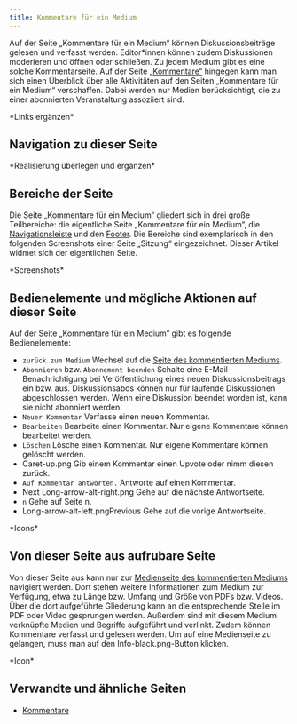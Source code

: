 ```yaml
---
title: Kommentare für ein Medium
---
```

Auf der Seite „Kommentare für ein Medium“ können Diskussionsbeiträge gelesen und verfasst werden. Editor\*innen können zudem Diskussionen moderieren und öffnen oder schließen. Zu jedem Medium gibt es eine solche Kommentarseite. Auf der Seite [„Kommentare“](comments.md) hingegen kann man sich einen Überblick über alle Aktivitäten auf den Seiten „Kommentare für ein Medium“ verschaffen. Dabei werden nur Medien berücksichtigt, die zu einer abonnierten Veranstaltung assoziiert sind.

\*Links ergänzen\*

## Navigation zu dieser Seite
\*Realisierung überlegen und ergänzen\*

## Bereiche der Seite
Die Seite „Kommentare für ein Medium“ gliedert sich in drei große Teilbereiche: die eigentliche Seite „Kommentare für ein Medium“, die [Navigationsleiste](nav-bar.md) und den [Footer](footer.md). Die Bereiche sind exemplarisch in den folgenden Screenshots einer Seite „Sitzung“ eingezeichnet. Dieser Artikel widmet sich der eigentlichen Seite.

\*Screenshots\*

## Bedienelemente und mögliche Aktionen auf dieser Seite
Auf der Seite „Kommentare für ein Medium“ gibt es folgende Bedienelemente:

* `zurück zum Medium` Wechsel auf die [Seite des kommentierten Mediums](medium.md).
* `Abonnieren` bzw. `Abonnement beenden` Schalte eine E-Mail-Benachrichtigung bei Veröffentlichung eines neuen Diskussionsbeitrags ein bzw. aus. Diskussionsabos können nur für laufende Diskussionen abgeschlossen werden. Wenn eine Diskussion beendet worden ist, kann sie nicht abonniert werden.
* `Neuer Kommentar` Verfasse einen neuen Kommentar.
* `Bearbeiten` Bearbeite einen Kommentar. Nur eigene Kommentare können bearbeitet werden.
* `Löschen` Lösche einen Kommentar. Nur eigene Kommentare können gelöscht werden.
* Caret-up.png Gib einem Kommentar einen Upvote oder nimm diesen zurück.
* `Auf Kommentar antworten.` Antworte auf einen Kommentar.
* Next Long-arrow-alt-right.png Gehe auf die nächste Antwortseite.
* `n` Gehe auf Seite n.
* Long-arrow-alt-left.pngPrevious Gehe auf die vorige Antwortseite.

\*Icons\*

## Von dieser Seite aus aufrubare Seite
Von dieser Seite aus kann nur zur [Medienseite des kommentierten Mediums](medium.md) navigiert werden. Dort stehen weitere Informationen zum Medium zur Verfügung, etwa zu Länge bzw. Umfang und Größe von PDFs bzw. Videos. Über die dort aufgeführte Gliederung kann an die entsprechende Stelle im PDF oder Video gesprungen werden. Außerdem sind mit diesem Medium verknüpfte Medien und Begriffe aufgeführt und verlinkt. Zudem können Kommentare verfasst und gelesen werden. Um auf eine Medienseite zu gelangen, muss man auf den Info-black.png-Button klicken.

\*Icon\*

## Verwandte und ähnliche Seiten
* [Kommentare](comments.md)
